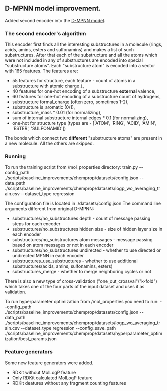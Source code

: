 ## D-MPNN model improvement.

Added second encoder into the [D-MPNN model](https://github.com/chemprop/chemprop).

### The second encoder's algorithm

This encoder first finds all the interesting substructures in a molecule (rings, acids, amins, esters and sulfonamins) and makes a list of such substructures. After that each of the substructure and all the atoms which were not included in any of substructures are encoded into special "substructure atoms". Each "substructure atom" is evcoded into a vector with 165 features. The features are:
* 55 features for structure, each feature - count of atoms in a substructure with atomic charge `i`,
* 40 features for one-hot encoding of a substructure **external** valence,
* 60 features for one-hot encoding of a substructure count of hydrogens,
* substructure formal_charge (often zero, sometimes 1-2),
* substructure is_aromatic (0/1),
* substructure_mass \* 0.01 (for normalizing),
* sum of internal substructure internal edges \* 0.1 (for normalizing),
* one-hot for structure type (types are - ['ATOM', 'RING', 'ACID', 'AMIN', 'ESTER', 'SULFONAMID'])

The bonds which connect two **different** "substructure atoms" are present in a new molecule. All the others are skipped. 

### Running
To run the training script from /mol_properties directory:
train.py --config_path ./scripts/baseline_improvements/chemprop/datasets/config.json --data_path ./scripts/baseline_improvements/chemprop/datasets/logp_wo_averaging_train.csv --dataset_type regression

The configuration file is located in ./datasets/config.json
The command line arguments different from original D-MPNN:
- substructures/no_substructures depth - count of message passing steps for each encoder
- substructures/no_substructures hidden size - size of hidden layer size in each encoder
- substructures/no_substructures atom messages - message passing based on atom messages or not in each encoder
- substructures/no_substructures undirected - whether to use directed or undirected MPNN in each encoder
- substructures_use_substructures - whether to use additional substructures(acids, amins, sulfonamins, esters)
- substructures_merge - whether to merge neighboring cycles or not

There is also a new type of cross-validation ("one_out_crossval"/"k-fold") which takes one of the four parts of the input dataset and uses it as validation.

To run hyperparameter optimization from /mol_properties you need to run:
--config_path ./scripts/baseline_improvements/chemprop/datasets/config.json --data_path ./scripts/baseline_improvements/chemprop/datasets/logp_wo_averaging_train.csv --dataset_type regression --config_save_path ./scripts/baseline_improvements/chemprop/datasets/hyperparameter_optimization/best_params.json 

### Feature generators

Some new feature generators were added.
- RDKit without MolLogP feature
- Only RDKit calculated MolLogP feature
- RDKit deatures without any fragment counting features   